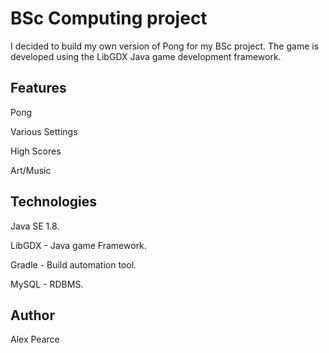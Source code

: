 

# BSc Computing project

I decided to build my own version of Pong for my BSc project. 
The game is developed using the LibGDX Java game development framework.

## Features

Pong

Various Settings

High Scores

Art/Music


## Technologies

Java SE 1.8.

LibGDX - Java game Framework.

Gradle - Build automation tool.

MySQL - RDBMS.

## Author

Alex Pearce
